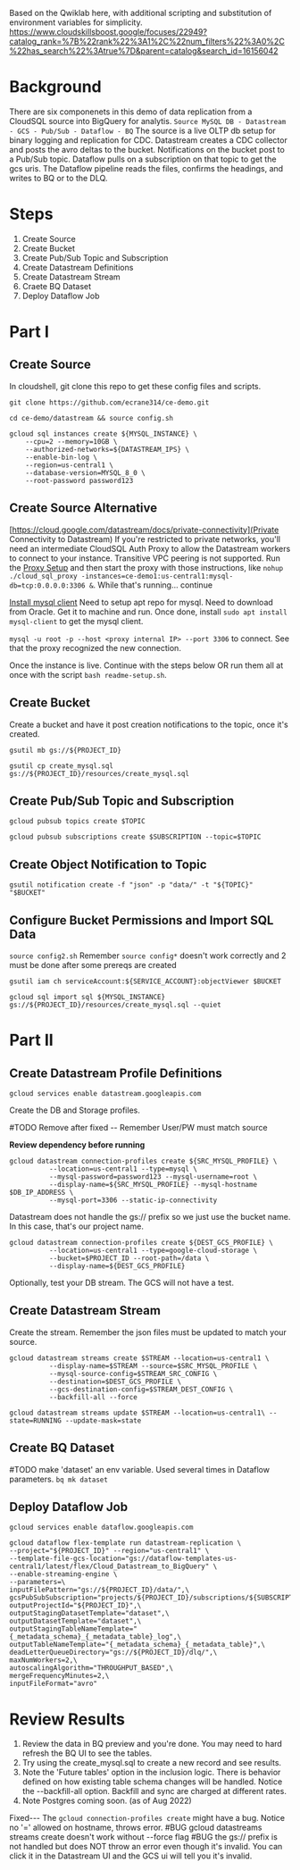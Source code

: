 Based on the Qwiklab here, with additional scripting and substitution of environment variables for simplicity. https://www.cloudskillsboost.google/focuses/22949?catalog_rank=%7B%22rank%22%3A1%2C%22num_filters%22%3A0%2C%22has_search%22%3Atrue%7D&parent=catalog&search_id=16156042 

# Background

There are six componenets in this demo of data replication from a CloudSQL source into BigQuery for analytis.
`Source MySQL DB - Datastream - GCS - Pub/Sub - Dataflow - BQ`
The source is a live OLTP db setup for binary logging and replication for CDC.
Datastream creates a CDC collector and posts the avro deltas to the bucket.
Notifications on the bucket post to a Pub/Sub topic.
Dataflow pulls on a subscription on that topic to get the gcs uris.
The Dataflow pipeline reads the files, confirms the headings, and writes to BQ or to the DLQ.

# Steps

1. Create Source
1. Create Bucket
1. Create Pub/Sub Topic and Subscription
1. Create Datastream Definitions
1. Create Datastream Stream
1. Craete BQ Dataset
1. Deploy Dataflow Job

# Part I
## Create Source
In cloudshell, git clone this repo to get these config files and scripts.

`git clone https://github.com/ecrane314/ce-demo.git`

`cd ce-demo/datastream && source config.sh`

```
gcloud sql instances create ${MYSQL_INSTANCE} \
    --cpu=2 --memory=10GB \
    --authorized-networks=${DATASTREAM_IPS} \
    --enable-bin-log \
    --region=us-central1 \
    --database-version=MYSQL_8_0 \
    --root-password password123
```

## Create Source Alternative
[https://cloud.google.com/datastream/docs/private-connectivity](Private Connectivity to Datastream)
If you're restricted to private networks, you'll need an intermediate CloudSQL Auth Proxy to allow the Datastream workers to connect to your instance. Transitive VPC peering is not supported. Run the [Proxy Setup](https://cloud.google.com/sql/docs/mysql/sql-proxy) and then start the proxy with those instructions, like `nohup ./cloud_sql_proxy -instances=ce-demo1:us-central1:mysql-db=tcp:0.0.0.0:3306 &`. While that's running... continue

[Install mysql client](https://dev.mysql.com/doc/mysql-shell/8.0/en/mysql-shell-install-linux-quick.html)
Need to setup apt repo for mysql. Need to download from Oracle.
Get it to machine and run.  Once done, install `sudo apt install mysql-client` to get the mysql client.

`mysql -u root -p --host <proxy internal IP> --port 3306` to connect. See that the proxy recognized the new connection.


Once the instance is live. Continue with the steps below OR run them all at once with the script `bash readme-setup.sh`. 


## Create Bucket
Create a bucket and have it post creation notifications to the topic, once it's created.

`gsutil mb gs://${PROJECT_ID}`

`gsutil cp create_mysql.sql gs://${PROJECT_ID}/resources/create_mysql.sql`


## Create Pub/Sub Topic and Subscription
`gcloud pubsub topics create $TOPIC`

`gcloud pubsub subscriptions create $SUBSCRIPTION --topic=$TOPIC`


## Create Object Notification to Topic
`gsutil notification create -f "json" -p "data/" -t "${TOPIC}" "$BUCKET"`

## Configure Bucket Permissions and Import SQL Data
`source config2.sh` Remember `source config*` doesn't work correctly and 2 must be done after some prereqs are created

`gsutil iam ch serviceAccount:${SERVICE_ACCOUNT}:objectViewer $BUCKET`

`gcloud sql import sql ${MYSQL_INSTANCE} gs://${PROJECT_ID}/resources/create_mysql.sql --quiet`

# Part II
## Create Datastream Profile Definitions
`gcloud services enable datastream.googleapis.com`

Create the DB and Storage profiles.

#TODO Remove after fixed -- Remember User/PW must match source


__Review dependency before running__ 

```
gcloud datastream connection-profiles create ${SRC_MYSQL_PROFILE} \
          --location=us-central1 --type=mysql \
          --mysql-password=password123 --mysql-username=root \
          --display-name=${SRC_MYSQL_PROFILE} --mysql-hostname $DB_IP_ADDRESS \
          --mysql-port=3306 --static-ip-connectivity
```

Datastream does not handle the gs:// prefix so we just use the bucket name. In this case, that's our project name.

```
gcloud datastream connection-profiles create ${DEST_GCS_PROFILE} \
          --location=us-central1 --type=google-cloud-storage \
          --bucket=$PROJECT_ID --root-path=/data \
          --display-name=${DEST_GCS_PROFILE}
```

Optionally, test your DB stream. The GCS will not have a test.

## Create Datastream Stream

Create the stream. Remember the json files must be updated to match your source.

```
gcloud datastream streams create $STREAM --location=us-central1 \
          --display-name=$STREAM --source=$SRC_MYSQL_PROFILE \
          --mysql-source-config=$STREAM_SRC_CONFIG \
          --destination=$DEST_GCS_PROFILE \
          --gcs-destination-config=$STREAM_DEST_CONFIG \
          --backfill-all --force
```

`gcloud datastream streams update $STREAM --location=us-central1\
          --state=RUNNING --update-mask=state`

## Create BQ Dataset
#TODO make 'dataset' an env variable. Used several times in Dataflow parameters.
`bq mk dataset`

## Deploy Dataflow Job

`gcloud services enable dataflow.googleapis.com`


```
gcloud dataflow flex-template run datastream-replication \
--project="${PROJECT_ID}" --region="us-central1" \
--template-file-gcs-location="gs://dataflow-templates-us-central1/latest/flex/Cloud_Datastream_to_BigQuery" \
--enable-streaming-engine \
--parameters=\
inputFilePattern="gs://${PROJECT_ID}/data/",\
gcsPubSubSubscription="projects/${PROJECT_ID}/subscriptions/${SUBSCRIPTION}",\
outputProjectId="${PROJECT_ID}",\
outputStagingDatasetTemplate="dataset",\
outputDatasetTemplate="dataset",\
outputStagingTableNameTemplate="{_metadata_schema}_{_metadata_table}_log",\
outputTableNameTemplate="{_metadata_schema}_{_metadata_table}",\
deadLetterQueueDirectory="gs://${PROJECT_ID}/dlq/",\
maxNumWorkers=2,\
autoscalingAlgorithm="THROUGHPUT_BASED",\
mergeFrequencyMinutes=2,\
inputFileFormat="avro"
```


# Review Results

1. Review the data in BQ preview and you're done. You may need to hard refresh the BQ UI to see the tables.
1. Try using the create_mysql.sql to create a new record and see results.
1. Note the 'Future tables' option in the inclusion logic. There is behavior defined on how existing table schema changes will be handled.
Notice the --backfill-all option. Backfill and sync are charged at different rates.
1. Note Postgres coming soon. (as of Aug 2022)


Fixed--- The `gcloud connection-profiles create` might have a bug. Notice no '=' allowed on hostname, throws error.
#BUG gcloud datastreams streams create doesn't work without --force flag
#BUG the gs:// prefix is not handled but does NOT throw an error even though it's invalid. You can click it in the Datastream UI and the GCS ui will tell you it's invalid.
